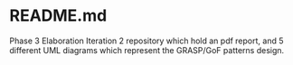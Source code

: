 # README.md
Phase 3 Elaboration Iteration 2 repository which hold an pdf report, and 5 different UML diagrams which represent the GRASP/GoF patterns design.
